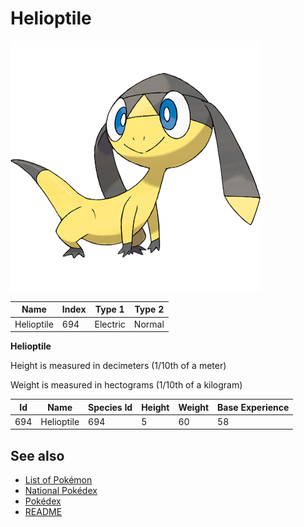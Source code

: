 # Helioptile


![Helioptile](images/694.png)

| **Name** | **Index** | **Type 1** | **Type 2** |
|----|----|----|----|
| Helioptile | 694 | Electric | Normal  |

**Helioptile** 


Height is measured in decimeters (1/10th of a meter)

Weight is measured in hectograms (1/10th of a kilogram)

| **Id** | **Name** | **Species Id** | **Height** | **Weight** | **Base Experience** |
|--------|----------|----------------|------------|------------|---------------------|
| 694 | Helioptile | 694 | 5 | 60 | 58 |


## See also

- [List of Pokémon](../pokemon.md)
- [National Pokédex](../national_pokedex.md)
- [Pokédex](../pokedex.md)
- [README](../README.md)
